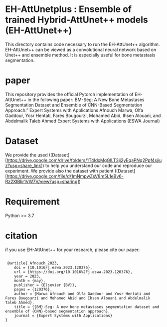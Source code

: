 # EH-AttUnetplus : Ensemble of trained Hybrid-AttUnet++ models (EH-AttUnet++)
This directory contains code necessary to run the EH-AttUnet++ algorithm. EH-AttUnet++ can be viewed as a  convolutional neural network based on Unet++ and ensemble method. It is especially useful for bone metastasis segmentation.

# paper
This repository provides the official Pytorch implementation of EH-AttUnet++ in the following paper:
BM-Seg: A New Bone Metastases Segmentation Dataset and Ensemble of CNN-Based Segmentation Approach.” Expert Systems with Applications
Afnouch Marwa, Olfa Gaddour, Yosr Hentati, Fares Bougourzi, Mohamed Abid, Ihsen Alouani, and Abdelmalik Taleb Ahmed
Expert Systems with Applications (ESWA Journal)
# Dataset
We provide the used ([Dataset] [https://drive.google.com/drive/folders/1T4ldxMgGlLT3ji2yEqaPNq2Ppf4sjiuz?usp=share_link]) to help you understand our code and reproduce our experiment.
We provide also the dataset with patient ([Dataset] [https://drive.google.com/file/d/1mNmpwZsV8m5L1eBv6-Rz2XIBIir1VW7V/view?usp=sharing])
# Requirement
Python >= 3.7
# citation
if you use EH-AttUnet++ for your research, please cite our paper:
<pre>
<code>
 @article{ Afnouch_2023,
	doi = {10.1016/j.eswa.2023.120376},
	url = {https://doi.org/10.1016%2Fj.eswa.2023.120376},
	year = 2023,
	month = {may},
	publisher = {Elsevier {BV}},
	pages = {120376},
	author = {Marwa Afnouch and Olfa Gaddour and Yosr Hentati and Fares Bougourzi and Mohamed Abid and Ihsen Alouani and Abdelmalik Taleb Ahmed},
	title = {{BM}-Seg: A new bone metastases segmentation dataset and ensemble of {CNN}-based segmentation approach},
	journal = {Expert Systems with Applications}
}
</code>
</pre>
